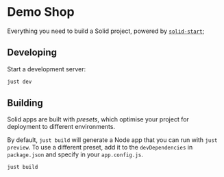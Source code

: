 # Demo Shop

Everything you need to build a Solid project, powered by
[`solid-start`](https://start.solidjs.com);

## Developing

Start a development server:

```bash
just dev
```

## Building

Solid apps are built with _presets_, which optimise your project for deployment
to different environments.

By default, `just build` will generate a Node app that you can run with
`just preview`. To use a different preset, add it to the `devDependencies` in
`package.json` and specify in your `app.config.js`.

```bash
just build
```
